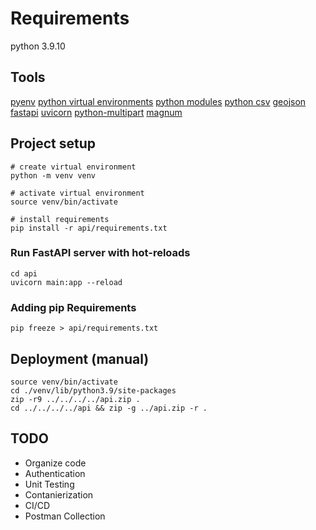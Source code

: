 # Requirements

python 3.9.10

## Tools
[pyenv](https://github.com/pyenv/pyenv)
[python virtual environments](https://docs.python.org/3/library/venv.html)
[python modules](https://docs.python.org/3/tutorial/modules.html)
[python csv](https://docs.python.org/3/library/csv.html)
[geojson]()
[fastapi](https://fastapi.tiangolo.com/)
[uvicorn](https://www.uvicorn.org/)
[python-multipart](https://andrew-d.github.io/python-multipart/])
[magnum](https://pypi.org/project/mangum/)

## Project setup
```
# create virtual environment
python -m venv venv

# activate virtual environment
source venv/bin/activate

# install requirements
pip install -r api/requirements.txt
```

### Run FastAPI server with hot-reloads
```
cd api
uvicorn main:app --reload
```

### Adding pip Requirements
```
pip freeze > api/requirements.txt
```

## Deployment (manual)
```
source venv/bin/activate
cd ./venv/lib/python3.9/site-packages
zip -r9 ../../../../api.zip .
cd ../../../../api && zip -g ../api.zip -r .
```

## TODO
- Organize code
- Authentication
- Unit Testing
- Contanierization
- CI/CD
- Postman Collection